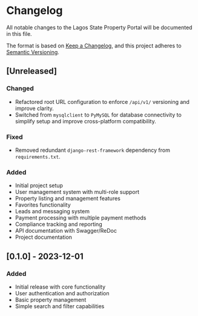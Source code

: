 # Changelog

All notable changes to the Lagos State Property Portal will be documented in this file.

The format is based on [Keep a Changelog](https://keepachangelog.com/en/1.0.0/),
and this project adheres to [Semantic Versioning](https://semver.org/spec/v2.0.0.html).

## [Unreleased]

### Changed
- Refactored root URL configuration to enforce `/api/v1/` versioning and improve clarity.
- Switched from `mysqlclient` to `PyMySQL` for database connectivity to simplify setup and improve cross-platform compatibility.

### Fixed
- Removed redundant `django-rest-framework` dependency from `requirements.txt`.

### Added
- Initial project setup
- User management system with multi-role support
- Property listing and management features
- Favorites functionality
- Leads and messaging system
- Payment processing with multiple payment methods
- Compliance tracking and reporting
- API documentation with Swagger/ReDoc
- Project documentation

## [0.1.0] - 2023-12-01

### Added
- Initial release with core functionality
- User authentication and authorization
- Basic property management
- Simple search and filter capabilities